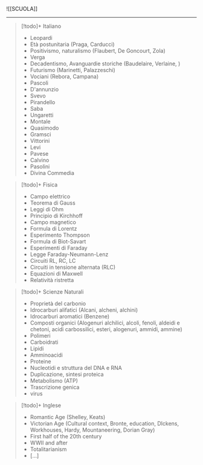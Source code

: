 ![[SCUOLA]]

---


>[!todo]+ Italiano
> - Leopardi
> - Età postunitaria (Praga, Carducci)
> - Positivismo, naturalismo (Flaubert, De Goncourt, Zola)
> - Verga
> - Decadentismo, Avanguardie storiche (Baudelaire, Verlaine, )
> - Futurismo (Marinetti, Palazzeschi)
> - Vociani (Rebora, Campana)
> - Pascoli 
> - D'annunzio
> - Svevo
> - Pirandello
> - Saba
> - Ungaretti
> - Montale
> - Quasimodo
> - Gramsci 
> - Vittorini
> - Levi
> - Pavese
> - Calvino
> - Pasolini
> - Divina Commedia

>[!todo]+ Fisica
> - Campo elettrico 
> - Teorema di Gauss
> - Leggi di Ohm 
> - Principio di Kirchhoff
> - Campo magnetico
> - Formula di Lorentz
> - Esperimento Thompson
> - Formula di Biot-Savart
> - Esperimenti di Faraday
> - Legge Faraday-Neumann-Lenz
> - Circuiti RL, RC, LC
> - Circuiti in tensione alternata (RLC)
> - Equazioni di Maxwell
> - Relatività ristretta 

>[!todo]+ Scienze Naturali
> - Proprietà del carbonio
> - Idrocarburi alifatici (Alcani, alcheni, alchini)
> - Idrocarburi aromatici (Benzene)
> - Composti organici (Alogenuri alchilici, alcoli, fenoli, aldeidi e chetoni, acidi carbossilici, esteri, alogenuri, ammidi, ammine)
> - Polimeri 
> - Carboidrati
> - Lipidi
> - Amminoacidi 
> - Proteine
> - Nucleotidi e struttura del DNA e RNA
> - Duplicazione, sintesi proteica
> - Metabolismo (ATP)
> - Trascrizione genica 
> - virus

>[!todo]+  Inglese
> - Romantic Age (Shelley, Keats)
> - Victorian Age (Cultural context, Bronte, education, DIckens, Workhouses, Hardy, Mountaneering, Dorian Gray)
> - First half of the 20th century 
> - WWII and after
> - Totalitarianism 
> - [...]
